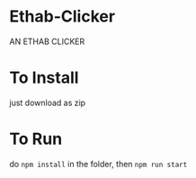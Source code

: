 # Ethab-Clicker
AN ETHAB CLICKER

# To Install
just download as zip

# To Run
do `npm install` in the folder, then `npm run start`

